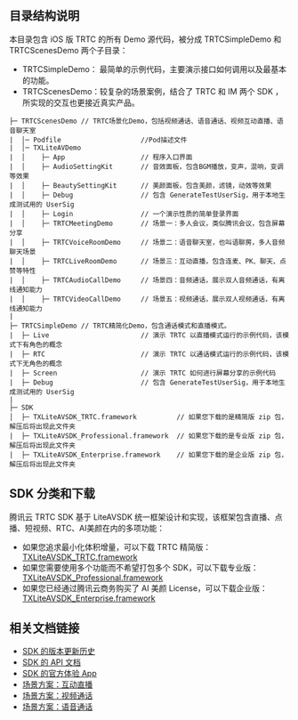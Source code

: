 ## 目录结构说明


本目录包含 iOS 版 TRTC 的所有 Demo 源代码，被分成 TRTCSimpleDemo 和 TRTCScenesDemo 两个子目录：
- TRTCSimpleDemo： 最简单的示例代码，主要演示接口如何调用以及最基本的功能。
- TRTCScenesDemo：较复杂的场景案例，结合了 TRTC 和 IM 两个 SDK ，所实现的交互也更接近真实产品。

```
├─ TRTCScenesDemo // TRTC场景化Demo，包括视频通话、语音通话、视频互动直播、语音聊天室
|  │─ Podfile                    //Pod描述文件
|  │─ TXLiteAVDemo
|  │    ├─ App                   // 程序入口界面
|  │    ├─ AudioSettingKit       // 音效面板，包含BGM播放，变声，混响，变调等效果
|  │    ├─ BeautySettingKit      // 美颜面板，包含美颜，滤镜，动效等效果
|  │    ├─ Debug                 // 包含 GenerateTestUserSig，用于本地生成测试用的 UserSig
|  │    ├─ Login                 // 一个演示性质的简单登录界面
|  │    ├─ TRTCMeetingDemo       // 场景一：多人会议，类似腾讯会议，包含屏幕分享
|  │    ├─ TRTCVoiceRoomDemo     // 场景二：语音聊天室，也叫语聊房，多人音频聊天场景
|  │    ├─ TRTCLiveRoomDemo      // 场景三：互动直播，包含连麦、PK、聊天、点赞等特性
|  │    ├─ TRTCAudioCallDemo     // 场景四：音频通话，展示双人音频通话，有离线通知能力
|  │    ├─ TRTCVideoCallDemo     // 场景五：视频通话，展示双人视频通话，有离线通知能力
|  
├─ TRTCSimpleDemo // TRTC精简化Demo，包含通话模式和直播模式。
|  ├─ Live                       // 演示 TRTC 以直播模式运行的示例代码，该模式下有角色的概念
|  ├─ RTC                        // 演示 TRTC 以通话模式运行的示例代码，该模式下无角色的概念
|  ├─ Screen                     // 演示 TRTC 如何进行屏幕分享的示例代码
|  ├─ Debug                      // 包含 GenerateTestUserSig，用于本地生成测试用的 UserSig  
|
├─ SDK 
│  ├─ TXLiteAVSDK_TRTC.framework          // 如果您下载的是精简版 zip 包，解压后将出现此文件夹
|  ├─ TXLiteAVSDK_Professional.framework  // 如果您下载的是专业版 zip 包，解压后将出现此文件夹
|  ├─ TXLiteAVSDK_Enterprise.framework    // 如果您下载的是企业版 zip 包，解压后将出现此文件夹
```

## SDK 分类和下载

腾讯云 TRTC SDK 基于 LiteAVSDK 统一框架设计和实现，该框架包含直播、点播、短视频、RTC、AI美颜在内的多项功能：
- 如果您追求最小化体积增量，可以下载 TRTC 精简版：[TXLiteAVSDK_TRTC.framework](https://cloud.tencent.com/document/product/647/32689#TRTC)
- 如果您需要使用多个功能而不希望打包多个 SDK，可以下载专业版：[TXLiteAVSDK_Professional.framework](https://cloud.tencent.com/document/product/647/32689#Professional)
- 如果您已经通过腾讯云商务购买了 AI 美颜 License，可以下载企业版：[TXLiteAVSDK_Enterprise.framework](https://cloud.tencent.com/document/product/647/32689#Enterprise)

## 相关文档链接

- [SDK 的版本更新历史](https://github.com/tencentyun/TRTCSDK/releases)
- [SDK 的 API 文档](http://doc.qcloudtrtc.com/md_introduction_trtc_iOS_mac_%E6%A6%82%E8%A7%88.html)
- [SDK 的官方体验 App](https://cloud.tencent.com/document/product/647/17021)
- [场景方案：互动直播](https://cloud.tencent.com/document/product/647/43181)
- [场景方案：视频通话](https://cloud.tencent.com/document/product/647/42044)
- [场景方案：语音通话](https://cloud.tencent.com/document/product/647/42046)
